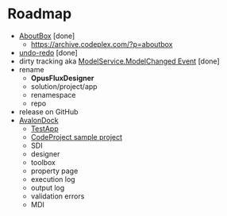 # Roadmap
* [AboutBox](https://www.nuget.org/packages/AboutBox/) [done]
  * https://archive.codeplex.com/?p=aboutbox
* [undo-redo](https://docs.microsoft.com/en-us/archive/blogs/kushals/undo-redo-programmatically) [done]
* dirty tracking aka  [ModelService.ModelChanged Event](https://docs.microsoft.com/en-us/dotnet/api/system.activities.presentation.services.modelservice.modelchanged?view=netframework-4.8) [done]
* rename
  * **OpusFluxDesigner**
  * solution/project/app
  * renamespace
  * repo
* release on GitHub
* [AvalonDock](https://github.com/Dirkster99/AvalonDock)
  * [TestApp](https://github.com/Dirkster99/AvalonDock/tree/master/source/TestApp)
  * [CodeProject sample project](https://www.codeproject.com/Articles/239342/AvalonDock-and-MVVM)
  * SDI
  * designer
  * toolbox
  * property page
  * execution log
  * output log
  * validation errors
  * MDI

